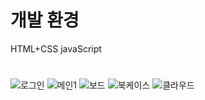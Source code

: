 # 개발 환경
HTML+CSS javaScript
#
![로그인](https://user-images.githubusercontent.com/48828670/85010010-4a6da100-b19a-11ea-9fcc-14508bd9ed2e.PNG)
![메인1](https://user-images.githubusercontent.com/48828670/85010014-4b9ece00-b19a-11ea-8547-92cd85342013.PNG)
![보드](https://user-images.githubusercontent.com/48828670/85010015-4c376480-b19a-11ea-8a92-e169a0f30c8c.png)
![북케이스](https://user-images.githubusercontent.com/48828670/85010017-4c376480-b19a-11ea-9df3-8ce80b606951.PNG)
![클라우드](https://user-images.githubusercontent.com/48828670/85010020-4ccffb00-b19a-11ea-90e0-84c7a50cb00e.PNG)

